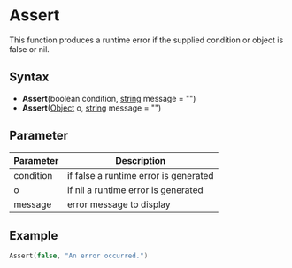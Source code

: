 # Assert

This function produces a runtime error if the supplied condition or object is false or nil.

## Syntax

- **Assert**(boolean condition, [string](https://www.lua.org/manual/5.4/manual.html#6.4) message = "")
- **Assert**([Object](Object.md) o, [string](https://www.lua.org/manual/5.4/manual.html#6.4) message = "")

## Parameter
| Parameter | Description |
|---|---|
| condition | if false a runtime error is generated |
| o | if nil a runtime error is generated |
| message | error message to display |

## Example

```lua
Assert(false, "An error occurred.")
```
